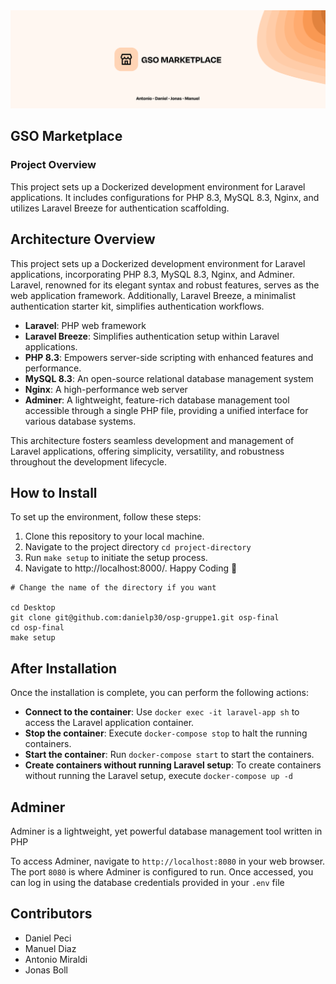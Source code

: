 <img src="readme.png">

## GSO Marketplace

### Project Overview
This project sets up a Dockerized development environment for Laravel applications. It includes configurations for PHP 8.3, MySQL 8.3, Nginx, and utilizes Laravel Breeze for authentication scaffolding.

## Architecture Overview

This project sets up a Dockerized development environment for Laravel applications, incorporating PHP 8.3, MySQL 8.3, Nginx, and Adminer. Laravel, renowned for its elegant syntax and robust features, serves as the web application framework. Additionally, Laravel Breeze, a minimalist authentication starter kit, simplifies authentication workflows.

- **Laravel**: PHP web framework
- **Laravel Breeze**: Simplifies authentication setup within Laravel applications.
- **PHP 8.3**: Empowers server-side scripting with enhanced features and performance.
- **MySQL 8.3**: An open-source relational database management system
- **Nginx**: A high-performance web server
- **Adminer**: A lightweight, feature-rich database management tool accessible through a single PHP file, providing a unified interface for various database systems.

This architecture fosters seamless development and management of Laravel applications, offering simplicity, versatility, and robustness throughout the development lifecycle.


## How to Install

To set up the environment, follow these steps:

1. Clone this repository to your local machine.
2. Navigate to the project directory `cd project-directory`
3. Run `make setup` to initiate the setup process.
4. Navigate to http://localhost:8000/. Happy Coding :rocket:
```
# Change the name of the directory if you want

cd Desktop
git clone git@github.com:danielp30/osp-gruppe1.git osp-final
cd osp-final
make setup 
```

## After Installation

Once the installation is complete, you can perform the following actions:

- **Connect to the container**: Use `docker exec -it laravel-app sh` to access the Laravel application container.
- **Stop the container**: Execute `docker-compose stop` to halt the running containers.
- **Start the container**: Run `docker-compose start` to start the containers.
- **Create containers without running Laravel setup**: To create containers without running the Laravel setup, execute `docker-compose up -d`

## Adminer
Adminer is a lightweight, yet powerful database management tool written in PHP

To access Adminer, navigate to `http://localhost:8080` in your web browser. The port `8080` is where Adminer is configured to run. Once accessed, you can log in using the database credentials provided in your `.env` file

## Contributors
- Daniel Peci
- Manuel Diaz
- Antonio Miraldi
- Jonas Boll



